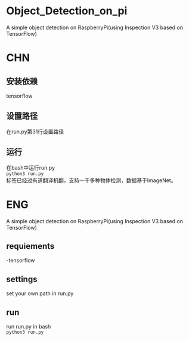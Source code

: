 # Object_Detection_on_pi
A simple object detection on RaspberryPi(using Inspection V3 based on TensorFlow)</br>
# CHN
## 安装依赖</br>
  tensorflow</br>
## 设置路径</br>
在run.py第31行设置路径</br>
## 运行
在bash中运行run.py</br>
<code>python3 run.py</code></br>
标签已经过有道翻译机翻，支持一千多种物体检测，数据基于ImageNet。
# ENG
A simple object detection on RaspberryPi(using Inspection V3 based on TensorFlow)</br>
## requiements</br>
  -tensorflow</br>
## settings</br>
set your own path in run.py</br>
## run
run run.py in bash</br>
<code>python3 run.py</code>
